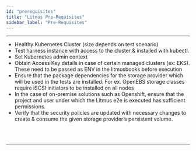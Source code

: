 ```yaml
---
id: "prerequisites"
title: "Litmus Pre-Requisites"
sidebar_label: "Pre-Requisites"
---
```


---

- Healthy Kubernetes Cluster (size depends on test scenario)
- Test harness instance with access to the cluster & installed with kubectl.
- Set Kubernetes admin context
- Obtain Access Key details in case of certain managed clusters (ex: EKS). These need to
  be passed as ENV in the litmusbooks before execution
- Ensure that the package dependencies for the storage provider which will be used in the
  tests are installed. For ex. OpenEBS storage classes require iSCSI initiators to be installed
  on all nodes
- In the case of on-premise solutions such as Openshift, ensure that the project and user
  under which the Litmus e2e is executed has sufficient permissions.
- Verify that the security policies are updated with necessary changes to create & consume
  the given storage provider’s persistent volume.

<br/>

<br/>

<hr/>

<br/>

<br/>
